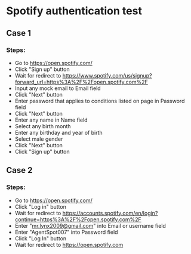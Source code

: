 # Spotify authentication test 

## Case 1
### Steps:
- Go to https://open.spotify.com/
- Click "Sign up" button
- Wait for redirect to https://www.spotify.com/us/signup?forward_url=https%3A%2F%2Fopen.spotify.com%2F
- Input any mock email to Email field
- Click "Next" button
- Enter password that applies to conditions listed on page in Password field
- Click "Next" button
- Enter any name in Name field
- Select any birth month
- Enter any birthday and year of birth
- Select male gender
- Click "Next" button
- Click "Sign up" button

## Case 2
### Steps:
- Go to https://open.spotify.com/
- Click "Log in" button
- Wait for redirect to https://accounts.spotify.com/en/login?continue=https%3A%2F%2Fopen.spotify.com%2F
- Enter "mr.lynx2009@gmail.com" into Email or username field
- Enter "AgentSpot007" into Password field
- Click "Log In" button
- Wait for redirect to https://open.spotify.com